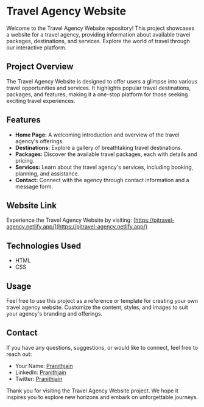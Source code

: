 # Travel Agency Website

Welcome to the Travel Agency Website repository! This project showcases a website for a travel agency, providing information about available travel packages, destinations, and services. Explore the world of travel through our interactive platform.

## Project Overview

The Travel Agency Website is designed to offer users a glimpse into various travel opportunities and services. It highlights popular travel destinations, packages, and features, making it a one-stop platform for those seeking exciting travel experiences.

## Features

- **Home Page:** A welcoming introduction and overview of the travel agency's offerings.
- **Destinations:** Explore a gallery of breathtaking travel destinations.
- **Packages:** Discover the available travel packages, each with details and pricing.
- **Services:** Learn about the travel agency's services, including booking, planning, and assistance.
- **Contact:** Connect with the agency through contact information and a message form.

## Website Link

Experience the Travel Agency Website by visiting: [https://pjtravel-agency.netlify.app/](https://pjtravel-agency.netlify.app/)

## Technologies Used

- HTML
- CSS

## Usage

Feel free to use this project as a reference or template for creating your own travel agency website. Customize the content, styles, and images to suit your agency's branding and offerings.



## Contact

If you have any questions, suggestions, or would like to connect, feel free to reach out:

- Your Name: [Pranithjain](mailto:pranithjainbp84@gmail.com)
- LinkedIn: [Pranithjain](https://www.linkedin.com/in/pranith-jain-bp-a2704024b/)
- Twitter: [Pranithjain](https://twitter.com/PranithJain84/)

Thank you for visiting the Travel Agency Website project. We hope it inspires you to explore new horizons and embark on unforgettable journeys.
